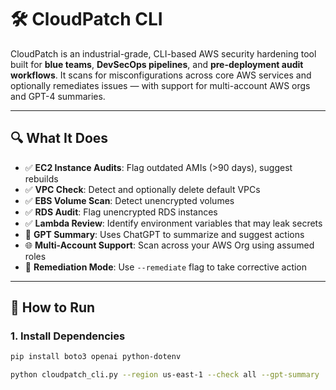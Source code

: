 # 🛠️ CloudPatch CLI

CloudPatch is an industrial-grade, CLI-based AWS security hardening tool built for **blue teams**, **DevSecOps pipelines**, and **pre-deployment audit workflows**. It scans for misconfigurations across core AWS services and optionally remediates issues — with support for multi-account AWS orgs and GPT-4 summaries.

---

## 🔍 What It Does

- ✅ **EC2 Instance Audits**: Flag outdated AMIs (>90 days), suggest rebuilds
- ✅ **VPC Check**: Detect and optionally delete default VPCs
- ✅ **EBS Volume Scan**: Detect unencrypted volumes
- ✅ **RDS Audit**: Flag unencrypted RDS instances
- ✅ **Lambda Review**: Identify environment variables that may leak secrets
- 🤖 **GPT Summary**: Uses ChatGPT to summarize and suggest actions
- 🌐 **Multi-Account Support**: Scan across your AWS Org using assumed roles
- 🔧 **Remediation Mode**: Use `--remediate` flag to take corrective action

---

## 🚀 How to Run

### 1. Install Dependencies

```bash
pip install boto3 openai python-dotenv

python cloudpatch_cli.py --region us-east-1 --check all --gpt-summary
